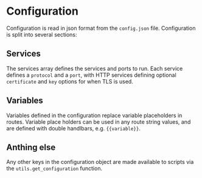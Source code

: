 # Configuration

Configuration is read in json format from the `config.json` file. Configuration is split into several sections:

## Services

The services array defines the services and ports to run. Each service defines a `protocol` and a `port`, with HTTP services defining optional `certificate` and `key` options for when TLS is used.

## Variables

Variables defined in the configuration replace variable placeholders in routes. Variable place holders can be used in any route string values, and are defined with double handlbars, e.g. `{{variable}}`.

## Anthing else

Any other keys in the configuration object are made available to scripts via the `utils.get_configuration` function.